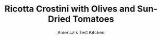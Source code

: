 ---
layout: ../../layouts/MarkdownPostLayout.astro
title: Ricotta Crostini with Olives and Sun-Dried Tomatoes
author: America's Test Kitchen
pubDate: 2023-03-15
description: "We want party snacks that are as easy to make as they are to enjoy."
image_url: https://res.cloudinary.com/hksqkdlah/image/upload/ar_1:1,c_fill,dpr_2.0,f_auto,fl_lossy.progressive.strip_profile,g_faces:auto,q_auto:low,w_344/32755_sfs-ricotta-crostini-with-olives-and-sun-dried-tomatoes-1
tags: ["Cheese","Breads","Cookbook Collection"]
calories: 2133
protein: 2
carbohydrates: 6
fats: 
fiber: 
ingredients: ["24 (1/4-inch-thick) slices, baguette","6 tablespoons, extra-virgin olive oil, divided","3/4 cup, pitted kalamata olives, chopped coarse","1/2 cup, oil-packed sun-dried tomatoes, patted dry and chopped coarse","1 teaspoon, red wine vinegar","1 , small garlic clove, minced","1/2 teaspoon, table salt, divided","1/2 teaspoon, black pepper, divided","6 ounces (3/4 cup) whole-milk, ricotta cheese","1/2 teaspoon, grated orange zest","1/4 cup, pine nuts, toasted and chopped"]
serves: 24
time: "45 minutes, plus 30 minutes cooling"
instructions: ["Adjust oven rack to middle position and heat oven to 400 degrees. Arrange baguette slices in single layer on rimmed baking sheet. Brush tops of slices with 2 tablespoons oil. Bake until golden brown and crispy, 8 to 10 minutes. Let cool completely on sheet, about 30 minutes.","Combine olives, sun-dried tomatoes, vinegar, garlic, 1/4 teaspoon salt, 1/4 teaspoon pepper, and 2 tablespoons oil in bowl; set aside.","Process ricotta, orange zest, 1/4 teaspoon salt, and 1/4 teaspoon pepper in food processor until smooth, about 10 seconds. With processor running, slowly add remaining 2 tablespoons oil until incorporated; transfer to bowl. Spread ricotta mixture evenly on toasted baguette slices. Spoon olive mixture over ricotta and sprinkle with pine nuts. Serve."]
nutrition: ["65 mg Potassium","33 mg Phosphorus","25 mg Calcium","9 mg Magnesium","103 mg Sodium","6 g Fat","3 g Monounsaturated","1 g Polyunsaturated","2 mg Vitamin C","3 mg Cholesterol","1 g Saturated","6 µg Folic acid","7 µg Folate (food)","3 µg Vitamin K","13 g Water","6 g Carbs","18 µg Folate equivalent (total)","2 g Protein","10 µg Vitamin A","88 kcal Energy","2133 calories"]
notes: "We prefer to use day-old bread for this recipe because it is easier to slice. The crostini are best topped shortly before serving. Our preferred whole-milk ricotta is BelGioioso Ricotta con Latte Whole Milk. A 12-inch demi-baguette will easily yield the 24 slices needed for this recipe."
---